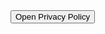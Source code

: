 <html lang="en">
<head>
    <meta charset="UTF-8">
    <meta name="viewport" content="width=device-width, initial-scale=1.0">
    <title>Open Privacy Policy</title>
</head>
<body>
    <button onclick="window.open('https://gemyessam.github.io/Privacy-Policy/Privacy-Policy', '_blank')">
        Open Privacy Policy
    </button>
</body>
</html>
